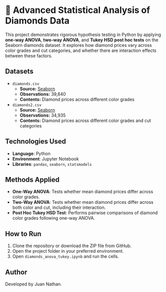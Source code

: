 # 💎 Advanced Statistical Analysis of Diamonds Data

This project demonstrates rigorous hypothesis testing in Python by applying **one-way ANOVA**, **two-way ANOVA**, and **Tukey HSD post hoc tests** on the Seaborn diamonds dataset. It explores how diamond prices vary across color grades and cut categories, and whether there are interaction effects between these factors.

## Datasets

- `diamonds.csv`  
  - **Source:** [Seaborn](https://seaborn.pydata.org/)  
  - **Observations:** 39,840 
  - **Contents:** Diamond prices across different color grades
- `diamonds2.csv`  
  - **Source:** [Seaborn](https://seaborn.pydata.org/)  
  - **Observations:** 34,935 
  - **Contents:** Diamond prices across different color grades and cut categories

## Technologies Used

- **Language**: Python
- **Environment**: Jupyter Notebook
- **Libraries**: `pandas`, `seaborn`, `statsmodels`

## Methods Applied

- **One-Way ANOVA**: Tests whether mean diamond prices differ across color grades.
- **Two-Way ANOVA**: Tests whether mean diamond prices differ across both color and cut, including their interaction.
- **Post Hoc Tukey HSD Test**: Performs pairwise comparisons of diamond color grades following one-way ANOVA.

## How to Run

1. Clone the repository or download the ZIP file from GitHub.
2. Open the project folder in your preferred environment.
3. Open `diamonds_anova_tukey.ipynb` and run the cells.

## Author

Developed by Juan Nathan.
